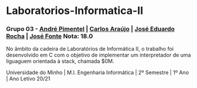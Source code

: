 # Laboratorios-Informatica-II

### Grupo 03 - [André Pimentel](https://github.com/APF-git)  |  [Carlos Araújo](https://github.com/carlosdeveloper95) | [José Eduardo Rocha](https://github.com/Eduard0Rocha)  |  [José Fonte](https://github.com/josefonte) Nota: 18.0

No âmbito da cadeira de Laboratórios de Informática II, o trabalho foi desenvolvido em C com o objetivo de implementar um interpretador de uma liguaguem orientada à stack, chamada $0M.

Universidade do Minho | M.I. Engenharia Informática | 2º Semestre | 1º Ano | Ano Letivo 20/21
